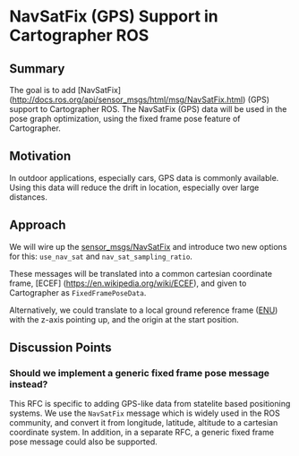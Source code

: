 # NavSatFix (GPS) Support in Cartographer ROS

## Summary
[summary]: #summary

The goal is to add [NavSatFix] (http://docs.ros.org/api/sensor_msgs/html/msg/NavSatFix.html)  (GPS) support to Cartographer ROS. 
The NavSatFix (GPS) data will be used in the pose graph optimization, using the fixed frame pose feature of Cartographer.

## Motivation
[motivation]: #motivation

In outdoor applications, especially cars, GPS data is commonly available. 
Using this data will reduce the drift in location, especially over large distances. 

## Approach
[approach]: #approach

We will wire up the [sensor_msgs/NavSatFix](http://docs.ros.org/api/sensor_msgs/html/msg/NavSatFix.html) and introduce two new options for this: `use_nav_sat` and `nav_sat_sampling_ratio`.

These messages will be translated into a common cartesian coordinate frame, [ECEF] (https://en.wikipedia.org/wiki/ECEF), and given to Cartographer as `FixedFramePoseData`.

Alternatively, we could translate to a local ground reference frame ([ENU](https://en.wikipedia.org/wiki/Axes_conventions#Ground_reference_frames:_ENU_and_NED)) with the z-axis pointing up, and the origin at the start position.

## Discussion Points
[discussion]: #discussion

### Should we implement a generic fixed frame pose message instead?

This RFC is specific to adding GPS-like data from statelite based positioning systems. 
We use the `NavSatFix` message which is widely used in the ROS community, and convert it from longitude, latitude, altitude to a cartesian coordinate system.
In addition, in a separate RFC, a generic fixed frame pose message could also be supported. 
